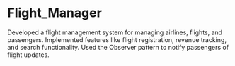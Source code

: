 # Flight_Manager

Developed a flight management system for managing airlines, flights, and passengers. Implemented features like flight registration, revenue tracking, and search functionality. Used the Observer pattern to notify passengers of flight updates.
